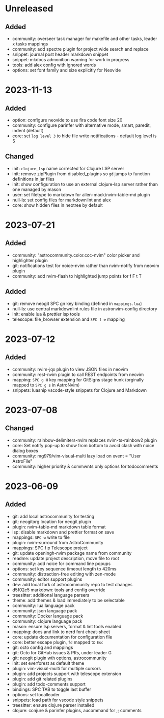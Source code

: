 # Unreleased
## Added
- community: overseer task manager for makefile and other tasks, leader x tasks mappings
- community: add spectre plugin for project wide search and replace
- snippet: journal post header markdown snippet
- snippet: mkdocs admonition warning for work in progress
- tools: add alex config with ignored words
- options: set font family and size explicitly for Neovide


# 2023-11-13
## Added
- option: configure neovide to use fira code font size 20 
- community: configure parinfer with alternative mode, smart, paredit, indent (default)
- core: set `log level 3` to hide file write notifications - default log level is 5

## Changed
- init: `clojure_lsp` name corrected for Clojure LSP server
- init: remove zipPlugin from disabled_plugins so `gd` jumps to function definitions in jar files
- init: show configuration to use an external clojure-lsp server rather than one managed by mason
- user: set filetype to markdown for allen-mack/nvim-table-md plugin
- null-ls: set config files for markdownlint and alex
- core: show hidden files in neotree by default


# 2023-07-21
## Added
- community: "astrocommunity.color.ccc-nvim" color picker and highlighter plugin 
- git: notifications test for noice-nvim rather than nvim-notify from neovim plugin
- community: add nvim-flash to highlighted jump points for f F t T

## Added
- git: remove neogit SPC gn key binding (defined in `mappings.lua`)
- null-ls: use central markdownlint rules file in astronvim-config directory
- init: enable lua & prettier lsp tools
- telescope: file_browser extension and `SPC f e` mapping

# 2023-07-12

## Added

- community: nvim-jqx plugin to view JSON files in neovim
- community: rest-nvim plugin to call REST endpoints from neovim
- mapping: `SPC g H` key mapping for GitSigns stage hunk (orginally mapped to `SPC g s` in AstroNvim)
- snippets: luasnip vscode-style snippets for Clojure and Markdown


# 2023-07-08

## Changed

- community: rainbow-delimiters-nvim replaces nvim-ts-rainbow2 plugin
- core: Set notify pop-up to show from bottom to avoid clash with noice dialog boxes
- community: mg979/vim-visual-multi lazy load on event = "User AstroFile"
- community: higher priority & commwnts only options for todocomments


# 2023-06-09

## Added

- git: add local astrocommunity for testing
- git: neogitorg location for neogit plugin
- plugin: nvim-table-md markdown table format
- lsp: disable markdown and prettier format on save
- mappings: `SPC w` write to file
- plugin: nvim-surround from AstroCommunity
- mappings: SPC f p Telescope project
- git: update openingh-nvim package name from community
- readme: update project description, move file to root
- community: add noice for command line popups
- options: set key sequence timeout length to 420ms
- community: distraction-free editing with zen-mode
- community: editor support plugins
- dev: add local fork of astrocommunity repo to test changes
- d5f02c5 markdown: tools and config override
- treesitter: additional language parsers
- theme: add themes & load immediately to be selectable
- community: lua language pack
- community: json language pack
- community: Docker language pack
- community: clojure language pack
- mason: ensure lsp servers, format & lint tools enabled
- mapping: docs and link to nerd font cheat-sheet
- core: update documentation for configuration file
- core: better escape plugin, `fd` mapped to `Esc`
- git: octo config and mappings
- git: Octo for GitHub issues & PRs, under leader G
- git: neogit plugin wth options, astrocommunity
- init: set everforest as default theme
- plugin: vim-visual-multi for multiple cursors
- plugin: add projects support with telescope extension
- plugin: add git related plugins
- plugin: add todo-comments support
- bindings: SPC TAB to toggle last buffer
- options: set localleader
- snippets: load path for vscode style snippets
- treesitter: ensure clojure parser installed
- clojure: conjure & parinfer plugins, aucommand for ;; comments

